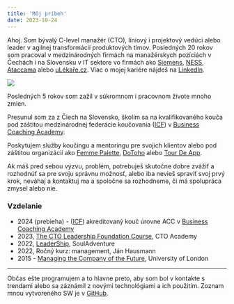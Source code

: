 ```yaml
---
title: 'Môj príbeh'
date: 2023-10-24
---
```


Ahoj. Som bývalý C-level manažér (CTO), líniový i projektový vedúci alebo leader v agilnej transformácií produktových tímov. Posledných 20 rokov som pracoval v medzinárodných firmách na manažérskych pozíciách v Čechách i na Slovensku v IT sektore vo firmách ako [Siemens](https://www.siemens.com/sk/sk.html), [NESS](https://www.ness.com/ness-czech/), [Ataccama](https://www.ataccama.com/) alebo [uLékaře.cz](https://www.ulekare.cz/). Viac o mojej kariére nájdeš na [LinkedIn](https://www.linkedin.com/in/stanislavvalasek/).

![](/images/Stanislav%20Valasek.HEIC)

Posledných 5 rokov som zažil v súkromnom i pracovnom živote mnoho zmien.

Presunul som za z Čiech na Slovensko, školím sa na kvalifikovaného kouča pod záštitou medzinárodnej federácie koučovania ([ICF](https://coachingfederation.org/)) v [Business Coaching Academy](https://www.koucovaciaskola.sk/kurz-biznis-koucing).

Poskytujem služby koučingu a mentoringu pre svojich klientov alebo pod záštitou organizácií ako [Femme Palette](https://www.femmepalette.com/), [DoToho](https://dotoho.pro/) alebo [Tour De App](https://tourdeapp.cz/).

Ak máš pred sebou výzvu, problém, potrebuješ skutočne dobre zvážiť a rozhodnúť sa pre svoju správnu možnosť, alebo iba nevieš spraviť svoj prvý krok, neváhaj a kontaktuj ma a spoločne sa rozhodneme, či má spolupráca zmysel alebo nie.

### Vzdelanie

- 2024 (prebieha) - ([ICF](https://coachingfederation.org/)) akreditovaný kouč úrovne ACC v [Business Coaching Academy](https://www.koucovaciaskola.sk/kurz-biznis-koucing)
- 2023, [The CTO Leadership Foundation Course](https://platform.cto.academy/course_certificate/1698655958859x486784929617848100), CTO Academy
- 2022, [LeaderShip](https://souladventure.cz/souladventure-leadership/), SoulAdventure
- 2022, Ročný kurz: management, Ján Hausmann
- 2015 - [Managing the Company of the Future](https://www.coursera.org/account/accomplishments/verify/mbHTGpaVp9czYC2z), University of London

---

Občas ešte programujem a to hlavne preto, aby som bol v kontakte s trendami alebo sa záznámil z novými technológiami a ich použitím. Zoznam mnou vytvoreného SW je v [GitHub](https://github.com/valasek/).

